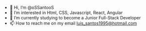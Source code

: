 - 👋 Hi, I’m @oSSantooS
- 👀 I’m interested in Html, CSS, Javascript, React, Angular
- 🌱 I’m currently studying to become a Junior Full-Stack Developer
- 📫 How to reach me on my email luis_santos1995@hotmail.com

<!---
oSSantooS/oSSantooS is a ✨ special ✨ repository because its `README.md` (this file) appears on your GitHub profile.
You can click the Preview link to take a look at your changes.
--->
